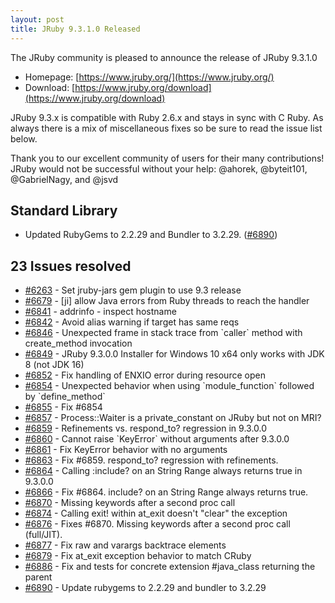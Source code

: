 ```yaml
---
layout: post
title: JRuby 9.3.1.0 Released
---
```


The JRuby community is pleased to announce the release of JRuby 9.3.1.0

* Homepage: [https://www.jruby.org/](https://www.jruby.org/)
* Download: [https://www.jruby.org/download](https://www.jruby.org/download)

JRuby 9.3.x is compatible with Ruby 2.6.x and stays in sync with C Ruby. As always there is a mix of miscellaneous fixes so be sure to read the issue list below.

Thank you to our excellent community of users for their many contributions! JRuby would not be successful without your help: @ahorek, @byteit101, @GabrielNagy, and @jsvd

Standard Library
----------------

* Updated RubyGems to 2.2.29 and Bundler to 3.2.29. ([#6890](https://github.com/jruby/jruby/pull/6890))


23 Issues resolved
------------------

<ul>
<li><a href="https://github.com/jruby/jruby/issues/6263">#6263</a> - Set jruby-jars gem plugin to use 9.3 release</li>
<li><a href="https://github.com/jruby/jruby/pull/6679">#6679</a> - [ji] allow Java errors from Ruby threads to reach the handler</li>
<li><a href="https://github.com/jruby/jruby/pull/6841">#6841</a> - addrinfo - inspect hostname</li>
<li><a href="https://github.com/jruby/jruby/pull/6842">#6842</a> - Avoid alias warning if target has same reqs</li>
<li><a href="https://github.com/jruby/jruby/issues/6846">#6846</a> - Unexpected frame in stack trace from `caller` method with create_method invocation</li>
<li><a href="https://github.com/jruby/jruby/issues/6849">#6849</a> - JRuby 9.3.0.0 Installer for Windows 10 x64 only works with JDK 8 (not JDK 16)</li>
<li><a href="https://github.com/jruby/jruby/pull/6852">#6852</a> - Fix handling of ENXIO error during resource open</li>
<li><a href="https://github.com/jruby/jruby/issues/6854">#6854</a> - Unexpected behavior when using `module_function` followed by `define_method`</li>
<li><a href="https://github.com/jruby/jruby/pull/6855">#6855</a> - Fix #6854</li>
<li><a href="https://github.com/jruby/jruby/issues/6857">#6857</a> - Process::Waiter is a private_constant on JRuby but not on MRI?</li>
<li><a href="https://github.com/jruby/jruby/issues/6859">#6859</a> - Refinements vs. respond_to? regression in 9.3.0.0</li>
<li><a href="https://github.com/jruby/jruby/issues/6860">#6860</a> - Cannot raise `KeyError` without arguments after 9.3.0.0</li>
<li><a href="https://github.com/jruby/jruby/pull/6861">#6861</a> - Fix KeyError behavior with no arguments</li>
<li><a href="https://github.com/jruby/jruby/pull/6863">#6863</a> - Fix #6859.  respond_to? regression with refinements.</li>
<li><a href="https://github.com/jruby/jruby/issues/6864">#6864</a> - Calling :include? on an String Range always returns true in 9.3.0.0</li>
<li><a href="https://github.com/jruby/jruby/pull/6866">#6866</a> - Fix #6864. include? on an String Range always returns true.</li>
<li><a href="https://github.com/jruby/jruby/issues/6870">#6870</a> - Missing keywords after a second proc call</li>
<li><a href="https://github.com/jruby/jruby/issues/6874">#6874</a> - Calling exit! within at_exit doesn't "clear" the exception</li>
<li><a href="https://github.com/jruby/jruby/pull/6876">#6876</a> - Fixes #6870. Missing keywords after a second proc call (full/JIT).</li>
<li><a href="https://github.com/jruby/jruby/pull/6877">#6877</a> - Fix raw and varargs backtrace elements</li>
<li><a href="https://github.com/jruby/jruby/pull/6879">#6879</a> - Fix at_exit exception behavior to match CRuby</li>
<li><a href="https://github.com/jruby/jruby/pull/6886">#6886</a> - Fix and tests for concrete extension #java_class returning the parent</li>
<li><a href="https://github.com/jruby/jruby/pull/6890">#6890</a> - Update rubygems to 2.2.29 and bundler to 3.2.29</li>
</ul>

